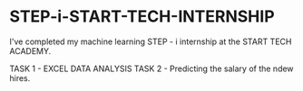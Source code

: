 # STEP-i-START-TECH-INTERNSHIP

I've completed my machine learning STEP - i internship at the START TECH ACADEMY.

TASK 1 - EXCEL DATA ANALYSIS
TASK 2 - Predicting the salary of the ndew hires.
